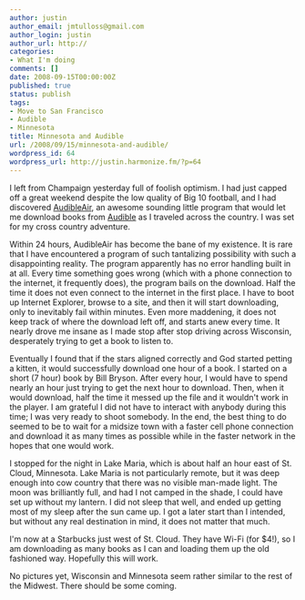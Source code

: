 ```yaml
---
author: justin
author_email: jmtulloss@gmail.com
author_login: justin
author_url: http://
categories:
- What I'm doing
comments: []
date: 2008-09-15T00:00:00Z
published: true
status: publish
tags:
- Move to San Francisco
- Audible
- Minnesota
title: Minnesota and Audible
url: /2008/09/15/minnesota-and-audible/
wordpress_id: 64
wordpress_url: http://justin.harmonize.fm/?p=64
---
```


I left from Champaign yesterday full of foolish optimism. I had just capped off a great weekend despite the low quality of Big 10 football, and I had discovered <a href="http://www.audible.com/adbl/store/audibleAir.jsp">AudibleAir</a>, an awesome sounding little program that would let me download books from <a href="http://www.audible.com">Audible</a> as I traveled across the country. I was set for my cross country adventure.

Within 24 hours, AudibleAir has become the bane of my existence. It is rare that I have encountered a program of such tantalizing possibility with such a disappointing reality. The program apparently has no error handling built in at all. Every time something goes wrong (which with a phone connection to the internet, it frequently does), the program bails on the download. Half the time it does not even connect to the internet in the first place. I have to boot up Internet Explorer, browse to a site, and then it will start downloading, only to inevitably fail within minutes. Even more maddening, it does not keep track of where the download left off, and starts anew every time. It nearly drove me insane as I made stop after stop driving across Wisconsin, desperately trying to get a book to listen to.

Eventually I found that if the stars aligned correctly and God started petting a kitten, it would successfully download one hour of a book. I started on a short (7 hour) book by Bill Bryson. After every hour, I would have to spend nearly an hour just trying to get the next hour to download. Then, when it would download, half the time it messed up the file and it wouldn't work in the player. I am grateful I did not have to interact with anybody during this time; I was very ready to shoot somebody. In the end, the best thing to do seemed to be to wait for a midsize town with a faster cell phone connection and download it as many times as possible while in the faster network in the hopes that one would work.

I stopped for the night in Lake Maria, which is about half an hour east of St. Cloud, Minnesota. Lake Maria is not particularly remote, but it was deep enough into cow country that there was no visible man-made light. The moon was brilliantly full, and had I not camped in the shade, I could have set up without my lantern. I did not sleep that well, and ended up getting most of my sleep after the sun came up. I got a later start than I intended, but without any real destination in mind, it does not matter that much.

I'm now at a Starbucks just west of St. Cloud. They have Wi-Fi (for $4!), so I am downloading as many books as I can and loading them up the old fashioned way. Hopefully this will work.

No pictures yet, Wisconsin and Minnesota seem rather similar to the rest of the Midwest. There should be some coming.
